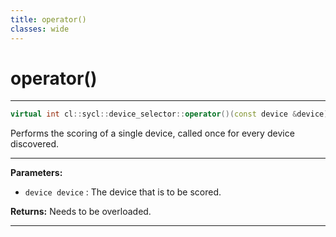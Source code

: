 ```yaml
---
title: operator()
classes: wide
---
```

# operator()

---

```cpp
virtual int cl::sycl::device_selector::operator()(const device &device) const =0
```


Performs the scoring of a single device, called once for every device discovered. 


---
**Parameters:**

 - `device device`
: The device that is to be scored. 

**Returns:** Needs to be overloaded. 

---
